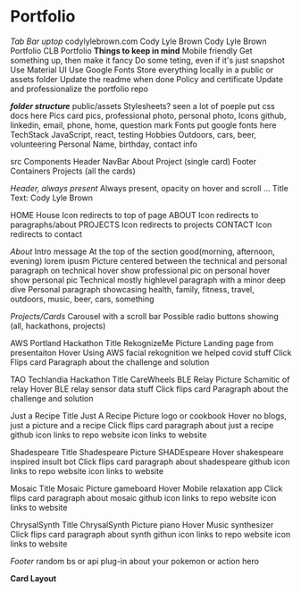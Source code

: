# Portfolio 
*Tab Bar uptop*
codylylebrown.com
Cody Lyle Brown
Cody Lyle Brown Portfolio
CLB Portfolio
**Things to keep in mind**
Mobile friendly
Get something up, then make it fancy
Do some teting, even if it's just snapshot
Use Material UI
Use Google Fonts
Store everything locally in a public or assets folder
Update the readme when done
Policy and certificate
Update and professionalize the portfolio repo

***folder structure***
public/assets
  Stylesheets?
    seen a lot of poeple put css docs here
  Pics
    card pics, professional photo, personal photo,
  Icons
    github, linkedin, email, phone, home, question mark
  Fonts
    put google fonts here
  TechStack
    JavaScript, react, testing
  Hobbies
    Outdoors, cars, beer, volunteering
  Personal
    Name, birthday, contact info

src
  Components
    Header
    NavBar
    About
    Project (single card)
    Footer
  Containers
    Projects (all the cards)



*Header, always present*
Always present, opacity on hover and scroll
...
  Title
    Text: Cody Lyle Brown

  HOME
    House Icon
      redirects to top of page
  ABOUT
    Icon
      redirects to paragraphs/about
  PROJECTS
    Icon
      redirects to projects
  CONTACT
    Icon
      redirects to contact


*About* 
Intro message
  At the top of the section
    good(morning, afternoon, evening) lorem ipusm
Picture
  centered between the technical and personal paragraph
    on technical hover show professional pic
    on personal hover show personal pic
Technical 
  mostly highlevel paragraph with a minor deep dive
Personal
  paragraph showcasing health, family, fitness, travel, outdoors, music, beer, cars, something

*Projects/Cards*
Carousel with a scroll bar
Possible radio buttons showing (all, hackathons, projects)

AWS Portland Hackathon
  Title
    RekognizeMe
  Picture 
    Landing page from presentaiton
  Hover
    Using AWS facial rekognition we helped covid stuff
  Click
    Flips card
      Paragraph about the challenge and solution
    
TAO Techlandia Hackathon
  Title
    CareWheels BLE Relay
  Picture
    Schamitic of relay
  Hover
    BLE relay sensor data stuff
  Click
    flips card
      Paragraph about the challenge and solution

Just a Recipe
  Title
    Just A Recipe
  Picture
    logo or cookbook
  Hover
    no blogs, just a picture and a recipe
  Click
    flips card
      paragraph about just a recipe
      github icon
        links to repo
      website icon
        links to website

Shadespeare
  Title
    Shadespeare
  Picture
    SHADEspeare
  Hover
    shakespeare inspired insult bot
  Click
    flips card
      paragraph about shadespeare
      github icon
        links to repo
      website icon
        links to website

Mosaic
  Title
    Mosaic
  Picture
    gameboard
  Hover
    Mobile relaxation app
  Click
    flips card
      paragraph about mosaic
      github icon
        links to repo
      website icon
        links to website

ChrysalSynth
  Title
    ChrysalSynth
  Picture
    piano
  Hover
    Music synthesizer
  Click
    flips card
      paragraph about synth
      githun icon
        links to repo
      website icon
        links to website

*Footer*
random bs or api plug-in about your pokemon or action hero



**Card Layout**


